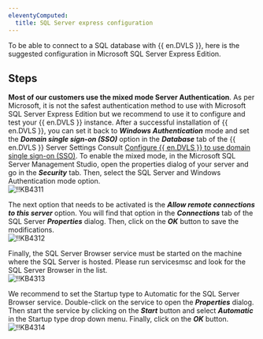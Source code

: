 ```yaml
---
eleventyComputed:
  title: SQL Server express configuration
---
```

To be able to connect to a SQL database with {{ en.DVLS }}, here is the suggested configuration in Microsoft SQL Server Express Edition.

## Steps

**Most of our customers use the mixed mode Server Authentication**. As per Microsoft, it is not the safest authentication method to use with Microsoft SQL Server Express Edition but we recommend to use it to configure and test your {{ en.DVLS }} instance. After a successful installation of {{ en.DVLS }}, you can set it back to ***Windows Authentication*** mode and set the ***Domain single sign-on (SSO)*** option in the ***Database*** tab of the {{ en.DVLS }} Server Settings Consult [Configure {{ en.DVLS }} to use domain single sign-on (SSO)](/kb/devolutions-server/how-to-articles/configure-server-use-domain-sso/). To enable the mixed mode, in the Microsoft SQL Server Management Studio, open the properties dialog of your server and go in the ***Security*** tab. Then, select the SQL Server and Windows Authentication mode option.  
![!!KB4311](https://webdevolutions.azureedge.net/docs/en/kb/KB4311.png)  

The next option that needs to be activated is the ***Allow remote connections to this server*** option. You will find that option in the ***Connections*** tab of the SQL Server ***Properties*** dialog. Then, click on the ***OK*** button to save the modifications.  
![!!KB4312](https://webdevolutions.azureedge.net/docs/en/kb/KB4312.png)  

Finally, the SQL Server Browser service must be started on the machine where the SQL Server is hosted. Please run servicesmsc and look for the SQL Server Browser in the list.  
![!!KB4313](https://webdevolutions.azureedge.net/docs/en/kb/KB4313.png)  

We recommend to set the Startup type to Automatic for the SQL Server Browser service. Double-click on the service to open the ***Properties*** dialog. Then start the service by clicking on the ***Start*** button and select ***Automatic*** in the Startup type drop down menu. Finally, click on the ***OK*** button.  
![!!KB4314](https://webdevolutions.azureedge.net/docs/en/kb/KB4314.png)
